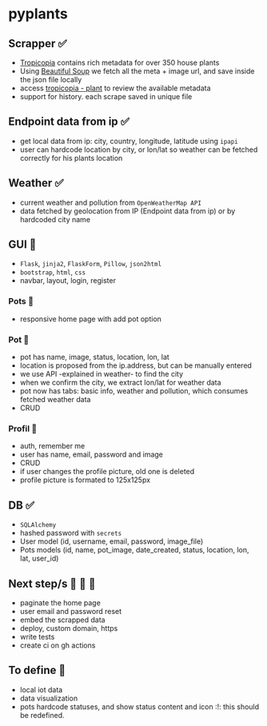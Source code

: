 # pyplants

## Scrapper ✅

- [Tropicopia](http://www.tropicopia.com/house-plant/) contains rich metadata for over 350 house plants
- Using [Beautiful Soup](https://www.crummy.com/software/BeautifulSoup/bs4/doc/) we fetch all the meta + image url, and save inside the json file locally
- access [tropicopia - plant](http://www.tropicopia.com/house-plant/detail.np/detail-01.html) to review the available metadata
- support for history. each scrape saved in unique file

## Endpoint data from ip ✅

- get local data from ip: city, country, longitude, latitude using `ipapi`
- user can hardcode location by city, or lon/lat so weather can be fetched correctly for his plants location

## Weather ✅

- current weather and pollution from `OpenWeatherMap API`
- data fetched by geolocation from IP (Endpoint data from ip) or by hardcoded city name

## GUI 🚧

- `Flask`, `jinja2`, `FlaskForm`, `Pillow`, `json2html`
- `bootstrap`, `html`, `css`
- navbar, layout, login, register

### Pots 🚧

- responsive home page with add pot option

### Pot 🚧

- pot has name, image, status, location, lon, lat
- location is proposed from the ip.address, but can be manually entered
- we use API -explained in weather- to find the city
- when we confirm the city, we extract lon/lat for weather data
- pot now has tabs: basic info, weather and pollution, which consumes fetched weather data
- CRUD

### Profil 🚧

- auth, remember me
- user has name, email, password and image
- CRUD
- if user changes the profile picture, old one is deleted
- profile picture is formated to 125x125px

## DB ✅

- `SQLAlchemy`
- hashed password with `secrets`
- User model (id, username, email, password, image_file)
- Pots models (id, name, pot_image, date_created, status, location, lon, lat, user_id)

## Next step/s 🚧 🚧 🚧

- paginate the home page
- user email and password reset
- embed the scrapped data
- deploy, custom domain, https
- write tests
- create ci on gh actions

## To define 🤔

- local iot data
- data visualization
- pots hardcode statuses, and show status content and icon :!: this should be redefined.
